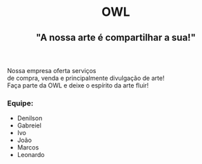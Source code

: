 <!DOCTYPE html>
<html lang="pt-br">
<head>
    <meta charset="UTF-8">
    <meta name="viewport" content="width=device-width, initial-scale=1.0">
    
</head>
<body>
    <header>
        <h1>OWL</h1>
        <h2>"A nossa arte é compartilhar a sua!"</h2>
    </header>
    <div>
        <p>Nossa empresa oferta serviços<br> de compra, venda e principalmente divulgação de arte!<br>Faça parte da OWL e deixe o espírito da arte fluir! </p>
    </div>
    <h3>Equipe:
    </h3>
    <ul>
        <li>Denilson</li>
        <li>Gabreiel</li>
        <li>Ivo</li>
        <li>João</li>
        <li>Marcos</li>
        <li>Leonardo</li>
    </ul>
</body>
</html>
